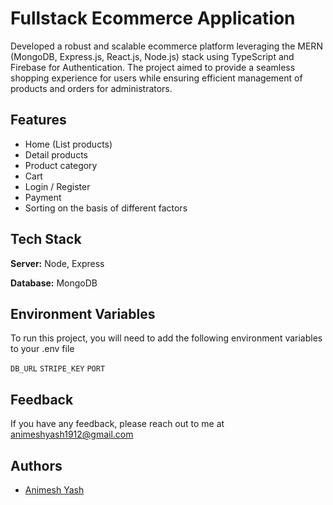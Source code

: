 # Fullstack Ecommerce Application

Developed a robust and scalable ecommerce platform leveraging the MERN (MongoDB, Express.js, React.js, Node.js) stack using TypeScript and Firebase for Authentication. The project aimed to provide a seamless shopping experience for users while ensuring efficient management of products and orders for administrators.

## Features

- Home (List products)
- Detail products
- Product category
- Cart
- Login / Register
- Payment
- Sorting on the basis of different factors

## Tech Stack

**Server:** Node, Express

**Database:** MongoDB

## Environment Variables

To run this project, you will need to add the following environment variables to your .env file

`DB_URL`
`STRIPE_KEY`
`PORT`

## Feedback

If you have any feedback, please reach out to me at animeshyash1912@gmail.com

## Authors

- [Animesh Yash](https://github.com/animeshyash)
